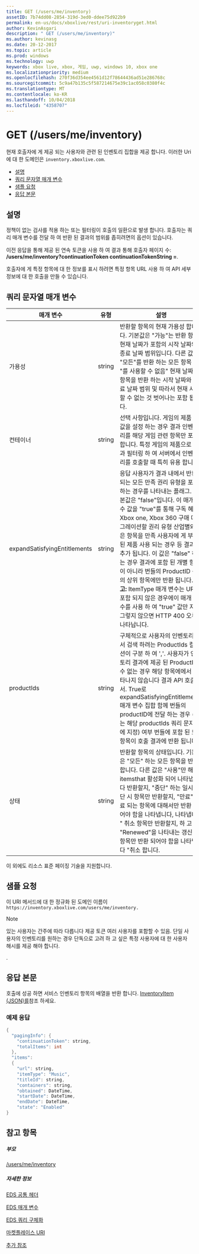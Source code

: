 ```yaml
---
title: GET (/users/me/inventory)
assetID: 7b74dd08-2854-319d-3ed0-ddee75d922b9
permalink: en-us/docs/xboxlive/rest/uri-inventoryget.html
author: KevinAsgari
description: " GET (/users/me/inventory)"
ms.author: kevinasg
ms.date: 20-12-2017
ms.topic: article
ms.prod: windows
ms.technology: uwp
keywords: xbox live, xbox, 게임, uwp, windows 10, xbox one
ms.localizationpriority: medium
ms.openlocfilehash: 270f36d354ee4561d12f78644436ad51e286768c
ms.sourcegitcommit: 5c9a47b135c5f587214675e39c1ac058c0380f4c
ms.translationtype: MT
ms.contentlocale: ko-KR
ms.lasthandoff: 10/04/2018
ms.locfileid: "4358707"
---
```

# <a name="get-usersmeinventory"></a>GET (/users/me/inventory)
현재 호출자에 게 제공 되는 사용자와 관련 된 인벤토리 집합을 제공 합니다.
이러한 Uri에 대 한 도메인은 `inventory.xboxlive.com`.

  * [설명](#ID4EV)
  * [쿼리 문자열 매개 변수](#ID4EHB)
  * [샘플 요청](#ID4EDE)
  * [응답 본문](#ID4ERE)

<a id="ID4EV"></a>


## <a name="remarks"></a>설명

정책이 없는 검사를 적용 하는 또는 필터링이 호출의 일환으로 발생 합니다. 호출자는 쿼리 매개 변수를 전달 하 여 반환 된 결과의 범위를 좁히려면의 옵션이 있습니다.

이전 응답을 통해 제공 된 연속 토큰을 사용 하 여 결과 통해 호출자 페이지 수: **/users/me/inventory?continuationToken continuationTokenString =**.

호출자에 게 특정 항목에 대 한 정보를 표시 하려면 특정 항목 URL 사용 하 여 API 세부 정보에 대 한 호출을 만들 수 있습니다.

<a id="ID4EHB"></a>


## <a name="query-string-parameters"></a>쿼리 문자열 매개 변수

| 매개 변수| 유형| 설명|
| --- | --- | --- |
| 가용성| string| 반환할 항목의 현재 가용성 합니다. 기본값은 "가능"는 반환 항목 현재 날짜가 포함의 시작 날짜와 종료 날짜 범위입니다. 다른 값 "모든"를 반환 하는 모든 항목 및 "를 사용할 수 없음" 현재 날짜는 항목을 반환 하는 시작 날짜와 종료 날짜 범위 및 따라서 현재 사용할 수 없는 것 벗어나는 포함 됩니다. |
| 컨테이너| string| 선택 사항입니다. 게임의 제품 id 값을 설정 하는 경우 결과 인벤토리를 해당 게임 관련 항목만 포함 합니다. 특정 게임의 제품으로 결과 필터링 하 여 서버에서 인벤토리를 호출할 때 특히 유용 합니다.|
| expandSatisfyingEntitlements| string| 응답 사용자가 결과 내에서 반환 되는 모든 만족 권리 유형을 포함 하는 경우를 나타내는 플래그. 기본값은 "false"입니다. 이 매개 변수 값을 "true"를 통해 구독 혜택 Xbox one, Xbox 360 구매 마이그레이션할 권리 유형 산업별와 같은 항목을 만족 사용자에 게 부여 된 제품 사용 되는 경우 등 결과에 추가 됩니다. 이 값은 "false" 하는 경우 결과에 포함 된 개별 항목이 아니라 번들의 ProductID 등의 상위 항목에만 반환 됩니다. **참고:** ItemType 매개 변수는 URI에 포함 되지 않은 경우에이 매개 변수를 사용 하 여 "true" 값만 지원, 그렇지 않으면 HTTP 400 오류가 나타납니다. |  
  | productIds | string |  구체적으로 사용자의 인벤토리에서 검색 하려는 ProductIds 컬렉션이 구분 하 여 ','.  사용자가 인벤토리 결과에 제공 된 ProductID 수 없는 경우 해당 항목에에서 나타나지 않습니다 결과 API 호출에서. True로 expandSatisfyingEntitlements 매개 변수 집합 함께 번들의 productID에 전달 하는 경우 (또는 해당 productIds 쿼리 문자열에 지정) 여부 번들에 포함 된 모든 항목이 호출 결과에 반환 됩니다.   |
  | 상태 | string | 반환할 항목의 상태입니다. 기본값은 "모든" 하는 모든 항목을 반환 합니다. 다른 값은 "사용"만 해당 itemsthat 활성화 되어 나타냅니다 반환할지, "중단" 하는 일시 중단 시 항목만 반환할지, "만료" 만료 되는 항목에 대해서만 반환 되어야 함을 나타냅니다, 나타냅니다 " 취소 항목만 반환할지, 하 고 "Renewed"을 나타내는 갱신 된 항목만 반환 되어야 함을 나타냅니다 "취소 합니다.  |

이 외에도 리소스 표준 페이징 기술을 지원합니다.

<a id="ID4EDE"></a>


## <a name="sample-request"></a>샘플 요청

이 URI 메서드에 대 한 정규화 된 도메인 이름이 `https://inventory.xboxlive.com/users/me/inventory.
         `

> [!NOTE] 
> 있는 사용자는 간주에 따라 다릅니다 제공 토큰 여러 사용자를 포함할 수 있음. 단일 사용자의 인벤토리를 원하는 경우 단독으로 고려 하 고 싶은 특정 사용자에 대 한 사용자 해시를 제공 해야 합니다.

.

<a id="ID4ERE"></a>


## <a name="response-body"></a>응답 본문

호출에 성공 하면 서비스 인벤토리 항목의 배열을 반환 합니다. [InventoryItem (JSON)를](../../json/json-inventoryitem.md)참조 하세요.

<a id="ID4E4E"></a>


### <a name="sample-response"></a>예제 응답


```cpp
{
  "pagingInfo": {
    "continuationToken": string,
    "totalItems": int
  },
  "items":
  {
    "url": string,
    "itemType": "Music",
    "titleId": string,
    "containers": string,
    "obtained": DateTime,
    "startDate": DateTime,
    "endDate": DateTime,
    "state": "Enabled"  
}

```


<a id="ID4EHF"></a>


## <a name="see-also"></a>참고 항목

<a id="ID4EJF"></a>


##### <a name="parent"></a>부모

[/users/me/inventory](uri-inventory.md)


<a id="ID4ETF"></a>


##### <a name="further-information"></a>자세한 정보

[EDS 공통 헤더](../../additional/edscommonheaders.md)

 [EDS 매개 변수](../../additional/edsparameters.md)

 [EDS 쿼리 구체화](../../additional/edsqueryrefiners.md)

 [마켓플레이스 URI](atoc-reference-marketplace.md)

 [추가 참조](../../additional/atoc-xboxlivews-reference-additional.md)
